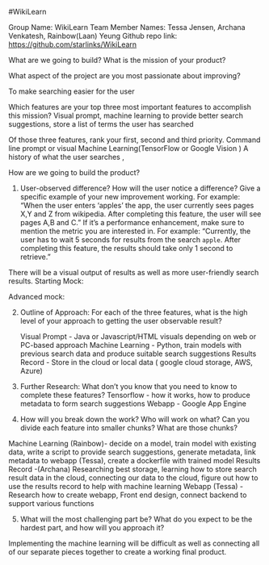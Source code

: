  
#WikiLearn




Group Name: WikiLearn
Team Member Names: Tessa Jensen, Archana Venkatesh, Rainbow(Laan) Yeung
Github repo link: https://github.com/starlinks/WikiLearn

What are we going to build?
What is the mission of your product?

What aspect of the project are you most passionate about improving?

To make searching easier for the user


Which features are your top three most important features to accomplish this mission?
Visual prompt, machine learning to provide better search suggestions, store a list of terms the user has searched



Of those three features, rank your first, second and third priority.
Command line prompt or visual
Machine Learning(TensorFlow or Google Vision )
A history of what the user searches ,


How are we going to build the product?

1. User-observed difference? How will the user notice a difference? Give a specific example of your new improvement working. For example: “When the user enters ‘apples’ the app, the user currently sees pages X,Y and Z from wikipedia. After completing this feature, the user will see pages A,B and C.” If it’s a performance enhancement, make sure to mention the metric you are interested in. For example: “Currently, the user has to wait 5 seconds for results from the search `apple`. After completing this feature, the results should take only 1 second to retrieve.”

There will be a visual output of results as well as more user-friendly search results.
Starting Mock:


Advanced mock:

2. Outline of Approach: For each of the three features, what is the high level of your approach to getting the user observable result?

	Visual Prompt - Java or Javascript/HTML visuals depending on web or PC-based approach
	Machine Learning - Python, train models with previous search data and produce suitable search suggestions
	Results Record - Store in the cloud or local data  ( google cloud storage, AWS, Azure)
3. Further Research: What don’t you know that you need to know to complete these features?
Tensorflow - how it works, how to produce metadata to form search suggestions
Webapp - Google App Engine


4. How will you break down the work? Who will work on what? Can you divide each feature into smaller chunks? What are those chunks?

Machine Learning (Rainbow)- decide on a model, train model with existing data, write a script to provide search suggestions, generate metadata, link metadata to webapp (Tessa), create a dockerfile with trained model
Results Record -(Archana) Researching best storage, learning how to store search result data in the cloud, connecting our data to the cloud, figure out how to use the results record to help with machine learning
Webapp (Tessa) - Research how to create webapp, Front end design, connect backend to support various functions

5. What will the most challenging part be? What do you expect to be the hardest part, and how will you approach it?

Implementing the machine learning will be difficult as well as connecting all of our separate pieces together to create a working final product. 

